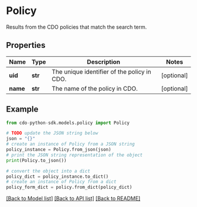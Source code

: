 # Policy

Results from the CDO policies that match the search term.

## Properties

Name | Type | Description | Notes
------------ | ------------- | ------------- | -------------
**uid** | **str** | The unique identifier of the policy in CDO. | [optional] 
**name** | **str** | The name of the policy in CDO. | [optional] 

## Example

```python
from cdo-python-sdk.models.policy import Policy

# TODO update the JSON string below
json = "{}"
# create an instance of Policy from a JSON string
policy_instance = Policy.from_json(json)
# print the JSON string representation of the object
print(Policy.to_json())

# convert the object into a dict
policy_dict = policy_instance.to_dict()
# create an instance of Policy from a dict
policy_form_dict = policy.from_dict(policy_dict)
```
[[Back to Model list]](../README.md#documentation-for-models) [[Back to API list]](../README.md#documentation-for-api-endpoints) [[Back to README]](../README.md)


